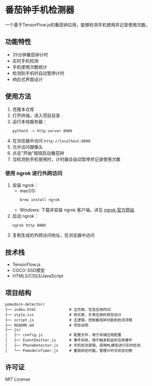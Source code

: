 # 番茄钟手机检测器

一个基于TensorFlow.js的番茄钟应用，能够检测手机使用并记录使用次数。

## 功能特性

- 25分钟番茄钟计时
- 实时手机检测
- 手机使用次数统计
- 检测到手机时自动暂停计时
- 响应式界面设计
## 使用方法

1. 克隆本仓库
2. 打开终端，进入项目目录
3. 运行本地服务器：
    ```bash
    python3 -m http.server 8000
    ```
4. 在浏览器中访问 `http://localhost:8000`
5. 允许访问摄像头
6. 点击"开始"按钮启动番茄钟
7. 当检测到手机使用时，计时器会自动暂停并记录使用次数

### 使用 ngrok 进行外网访问

1. 安装 ngrok：
     - macOS:
        ```bash
        brew install ngrok
        ```
     - Windows:
        下载并安装 ngrok 客户端，详见 [ngrok 官方网站](https://ngrok.com/download)
2. 启动 ngrok：
     ```bash
     ngrok http 8000
     ```
3. 复制生成的外网访问地址，在浏览器中访问


## 技术栈

- TensorFlow.js
- COCO-SSD模型
- HTML5/CSS3/JavaScript

## 项目结构

```
pomodoro-detector/
├── index.html               # 主页面，包含应用的UI
├── style.css                # 样式表，负责应用的视觉设计
├── script.js                # 主逻辑，控制番茄钟功能和检测流程
├── README.md                # 项目说明
├── js/
│   ├── config.js            # 配置文件，用于存储应用配置
│   ├── EventEmitter.js      # 事件系统，用于触发和监听应用事件
│   ├── PhoneDetector.js     # 手机检测逻辑，调用ML模型进行实时检测
│   └── PomodoroTimer.js     # 番茄钟定时器，管理计时与状态切换
```

## 许可证

MIT License
